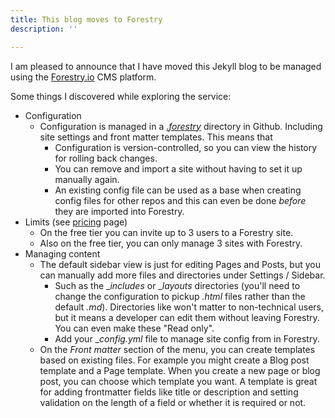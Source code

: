 ```yaml
---
title: This blog moves to Forestry
description: ''

---
```

I am pleased to announce that I have moved this Jekyll blog to be managed using the [Forestry.io](https://forestry.io) CMS platform.

Some things I discovered while exploring the service:

* Configuration
  * Configuration is managed in a [_.forestry_](https://github.com/MichaelCurrin/coding-blog/tree/master/.forestry) directory in Github. Including site settings and front matter templates. This means that
    * Configuration is version-controlled, so you can view the history for rolling back changes.
    * You can remove and import a site without having to set it up manually again.
    * An existing config file can be used as a base when creating config files for other repos and this can even be done _before_ they are imported into Forestry.
* Limits (see [pricing](https://forestry.io/pricing/ "pricing") page)
  * On the free tier you can invite up to 3 users to a Forestry site.
  * Also on the free tier, you can only manage 3 sites with Forestry.
* Managing content
  * The default sidebar view is just for editing Pages and Posts, but you can manually add more files and directories under Settings / Sidebar.
    * Such as the __includes_ or __layouts_ directories (you'll need to change the configuration to pickup _.html_ files rather than the default _.md_). Directories like won't matter to non-technical users, but it means a developer can edit them without leaving Forestry. You can even make these "Read only".
    * Add your __config.yml_ file to manage site config from in Forestry.
  * On the _Front matter_ section of the menu, you can create templates based on existing files. For example you might create a Blog post template and a Page template. When you create a new page or blog post, you can choose which template you want. A template is great for adding frontmatter fields like title or description and setting validation on the length of a field or whether it is required or not.